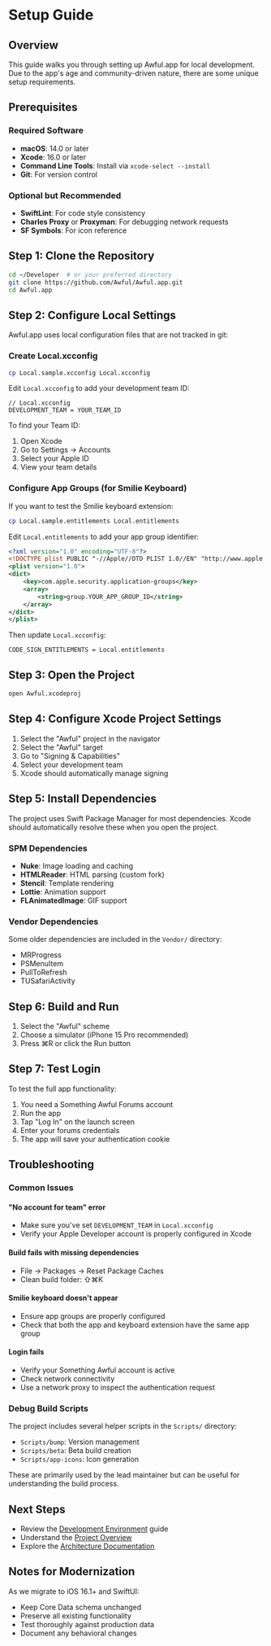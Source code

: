 # Setup Guide

## Overview

This guide walks you through setting up Awful.app for local development. Due to the app's age and community-driven nature, there are some unique setup requirements.

## Prerequisites

### Required Software
- **macOS**: 14.0 or later
- **Xcode**: 16.0 or later
- **Command Line Tools**: Install via `xcode-select --install`
- **Git**: For version control

### Optional but Recommended
- **SwiftLint**: For code style consistency
- **Charles Proxy** or **Proxyman**: For debugging network requests
- **SF Symbols**: For icon reference

## Step 1: Clone the Repository

```bash
cd ~/Developer  # or your preferred directory
git clone https://github.com/Awful/Awful.app.git
cd Awful.app
```

## Step 2: Configure Local Settings

Awful.app uses local configuration files that are not tracked in git:

### Create Local.xcconfig

```bash
cp Local.sample.xcconfig Local.xcconfig
```

Edit `Local.xcconfig` to add your development team ID:

```
// Local.xcconfig
DEVELOPMENT_TEAM = YOUR_TEAM_ID
```

To find your Team ID:
1. Open Xcode
2. Go to Settings → Accounts
3. Select your Apple ID
4. View your team details

### Configure App Groups (for Smilie Keyboard)

If you want to test the Smilie keyboard extension:

```bash
cp Local.sample.entitlements Local.entitlements
```

Edit `Local.entitlements` to add your app group identifier:

```xml
<?xml version="1.0" encoding="UTF-8"?>
<!DOCTYPE plist PUBLIC "-//Apple//DTD PLIST 1.0//EN" "http://www.apple.com/DTDs/PropertyList-1.0.dtd">
<plist version="1.0">
<dict>
    <key>com.apple.security.application-groups</key>
    <array>
        <string>group.YOUR_APP_GROUP_ID</string>
    </array>
</dict>
</plist>
```

Then update `Local.xcconfig`:

```
CODE_SIGN_ENTITLEMENTS = Local.entitlements
```

## Step 3: Open the Project

```bash
open Awful.xcodeproj
```

## Step 4: Configure Xcode Project Settings

1. Select the "Awful" project in the navigator
2. Select the "Awful" target
3. Go to "Signing & Capabilities"
4. Select your development team
5. Xcode should automatically manage signing

## Step 5: Install Dependencies

The project uses Swift Package Manager for most dependencies. Xcode should automatically resolve these when you open the project.

### SPM Dependencies
- **Nuke**: Image loading and caching
- **HTMLReader**: HTML parsing (custom fork)
- **Stencil**: Template rendering
- **Lottie**: Animation support
- **FLAnimatedImage**: GIF support

### Vendor Dependencies
Some older dependencies are included in the `Vendor/` directory:
- MRProgress
- PSMenuItem
- PullToRefresh
- TUSafariActivity

## Step 6: Build and Run

1. Select the "Awful" scheme
2. Choose a simulator (iPhone 15 Pro recommended)
3. Press ⌘R or click the Run button

## Step 7: Test Login

To test the full app functionality:

1. You need a Something Awful Forums account
2. Run the app
3. Tap "Log In" on the launch screen
4. Enter your forums credentials
5. The app will save your authentication cookie

## Troubleshooting

### Common Issues

#### "No account for team" error
- Make sure you've set `DEVELOPMENT_TEAM` in `Local.xcconfig`
- Verify your Apple Developer account is properly configured in Xcode

#### Build fails with missing dependencies
- File → Packages → Reset Package Caches
- Clean build folder: ⇧⌘K

#### Smilie keyboard doesn't appear
- Ensure app groups are properly configured
- Check that both the app and keyboard extension have the same app group

#### Login fails
- Verify your Something Awful account is active
- Check network connectivity
- Use a network proxy to inspect the authentication request

### Debug Build Scripts

The project includes several helper scripts in the `Scripts/` directory:

- `Scripts/bump`: Version management
- `Scripts/beta`: Beta build creation
- `Scripts/app-icons`: Icon generation

These are primarily used by the lead maintainer but can be useful for understanding the build process.

## Next Steps

- Review the [Development Environment](./development-environment.md) guide
- Understand the [Project Overview](./project-overview.md)
- Explore the [Architecture Documentation](../02-architecture/)

## Notes for Modernization

As we migrate to iOS 16.1+ and SwiftUI:
- Keep Core Data schema unchanged
- Preserve all existing functionality
- Test thoroughly against production data
- Document any behavioral changes
